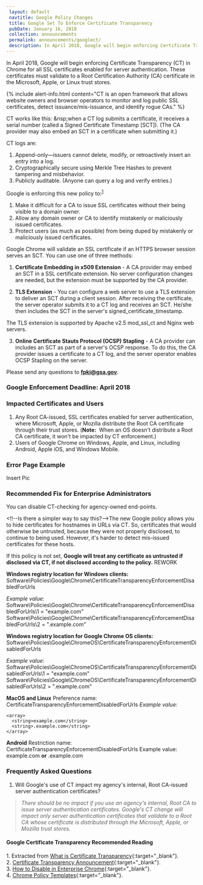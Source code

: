 ```yaml
---
 layout: default
 navtitle: Google Policy Changes
 title: Google Set To Enforce Certificate Transparency
 pubDate: January 16, 2018
 collection: announcements
 permalink: announcements/googlect/
 description: In April 2018, Google will begin enforcing Certificate Transparency (CT) in Chrome for all SSL certificates enabled for server authentication. These certificates must validate to a Root Certification Authority (CA) certificate in the Microsoft, Apple, or Mozilla trust stores.  
---
```


In April 2018, Google will begin enforcing Certificate Transparency (CT) in Chrome for all SSL certificates enabled for server authentication. These certificates must validate to a Root Certification Authority (CA) certificate in the Microsoft, Apple, or Linux<!--Below Linux is mentioned, not Mozilla??--> trust stores. 

{% include alert-info.html content="CT is an open framework that allows website owners and browser operators to monitor and log public SSL certificates, detect issuance/mis-issuance, and identify rogue CAs." %}

CT works like this:&nbsp;&nsp;when a CT log submits a certificate<!--submits it to what, where?-->, it receives a serial number (called a Signed Certificate Timestamp [SCT]). (The CA provider may also embed an SCT in a certificate when submitting it.) 

CT logs are:
1. Append-only&mdash;issuers cannot delete, modify, or retroactively insert an entry into a log. 
2. Cryptographically secure using Merkle Tree Hashes to prevent tampering and misbehavior.
3. Publicly auditable. (Anyone can query a log and verify entries.) <!--Is "legitimate" necessary?-->

Google is enforcing this new policy to:<sup>[1](#1)</sup>
1. Make it difficult for a CA to issue SSL certificates without their being visible to a domain owner.
2. Allow any domain owner or CA to identify mistakenly or maliciously issued certificates.
3. Protect users (as much as possible) from being duped by mistakenly or maliciously issued certificates.

Google Chrome will validate an SSL certificate if an HTTPS browser session serves an SCT. You can use one of three methods:<!--Can't follow this--> 

1. **Certificate Embedding in x509 Extension** - A CA provider may embed an SCT in a SSL certificate extension. No server configuration changes are needed, but the extension must be supported by the CA provider.

2. **TLS Extension** - You can configure a web server to use a TLS extension to deliver an SCT during a client session. After receiving the certificate, the server operator submits it to a CT log and receives an SCT. He/she then includes the SCT in the server's signed_certificate_timestamp.

The TLS extension is supported by Apache v2.5 mod_ssl_ct and Nginx web servers. <!--How does this relate to Windows, Apple, Linux users?-->

3. **Online Certificate Stauts Protocol (OCSP) Stapling** - A CA provider can includes an SCT as part of a server's OCSP response. To do this, the CA provider issues a certificate to a CT log, and the server operator enables OCSP Stapling on the server.

Please send any questions to **fpki@gsa.gov**.

### Google Enforcement Deadline: April 2018

### Impacted Certificates and Users
1. Any Root CA-issued, SSL certificates enabled for server authentication, where Microsoft, Apple, or Mozilla distribute the Root CA certificate through their trust stores. (**Note:**&nbsp;&nbsp;When an OS doesn't distribute a Root CA certificate, it won't be impacted by CT enforcement.)
2. Users of Google Chrome on Windows, Apple, and Linux, including Android, Apple iOS, and Windows Mobile.

### Error Page Example

Insert Pic

### Recommended Fix for Enterprise Administrators
You can disable CT-checking for agency-owned end-points.

<!!--Is there a simpler way to say this?-->The new Google policy <!--Correct?-->allows you to hide certificates for hostnames in URLs via CT. So, certificates that would otherwise be untrusted, because they were not properly disclosed, to continue to being used. However, it's harder to detect mis-issued certificates for these hosts.

If this policy is not set<!--What is being set?-->, **Google will treat any certificate as untrusted if disclosed via CT, if not disclosed according to the policy.**  REWORK


**Windows registry location for Windows clients:**
Software\Policies\Google\Chrome\CertificateTransparencyEnforcementDisabledForUrls

_Example value:_
Software\Policies\Google\Chrome\CertificateTransparencyEnforcementDisabledForUrls\1 = "example.com"
Software\Policies\Google\Chrome\CertificateTransparencyEnforcementDisabledForUrls\2 = ".example.com"

**Windows registry location for Google Chrome OS clients:**
Software\Policies\Google\ChromeOS\CertificateTransparencyEnforcementDisabledForUrls

_Example value:_
Software\Policies\Google\ChromeOS\CertificateTransparencyEnforcementDisabledForUrls\1 = "example.com"
Software\Policies\Google\ChromeOS\CertificateTransparencyEnforcementDisabledForUrls\2 = ".example.com"

**MacOS and Linux**
Preference name: CertificateTransparencyEnforcementDisabledForUrls
_Example value:_

```
<array>
  <string>example.com</string>
  <string>.example.com</string>
</array>
```

**Android** 
Restriction name: CertificateTransparencyEnforcementDisabledForUrls
Example value: example.com **or** .example.com

### Frequently Asked Questions
1. Will Google's use of CT impact my agency's internal, Root CA-issued server authentication certificates?
> _There should be no impact if you use an agency's internal, Root CA to issue server authentication certificates. Google's CT change will impact only server authentication certificates that validate to a Root CA whose certificate is distributed through the Microsoft, Apple, or Mozilla trust stores._ <!--If FPKI decides to remove the COMMON Root certificate trust bit from the Microsoft and Apple trust stores, per Option 1 in Microsoft Hot Topic, then what issues, if any, will remain with Google's use of CT?-->

#### Google Certificate Transparency Recommended Reading
<a name="1">1</a>. Extracted from [What is Certificate Transparency](https://www.certificate-transparency.org/){:target="_blank"}.<br>
2. [Certificate Transparency Announcement](https://groups.google.com/a/chromium.org/forum/#!topic/ct-policy/78N3SMcqUGw){:target="_blank"}.<br>
3. [How to Disable in Enterprise Chrome](http://www.chromium.org/administrators/policy-list-3#CertificateTransparencyEnforcementDisabledForUrls){:target="_blank"}.<br>
4. [Chrome Policy Templates](https://www.chromium.org/administrators/policy-templates){:target="_blank"}.
